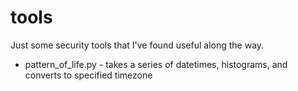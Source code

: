 # tools

Just some security tools that I've found useful along the way. 

* pattern_of_life.py - takes a series of datetimes, histograms, and converts to specified timezone 
